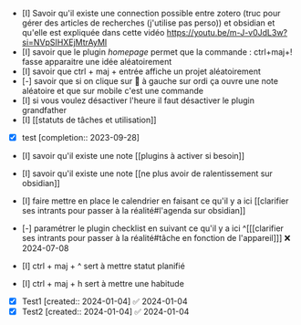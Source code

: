 
- [I] Savoir qu'il existe une connection possible entre zotero (truc pour gérer des articles de recherches (j'utilise pas perso)) et obsidian et qu'elle est expliquée dans cette vidéo https://youtu.be/m-J-v0JdL3w?si=NVpSIHXEjMtrAyMI
- [I] savoir que le plugin *homepage* permet que la commande : ctrl+maj+! fasse apparaitre une idée aléatoirement
- [I] savoir que ctrl + maj + entrée affiche un projet aléatoirement
- [-] savoir que si on clique sur 🎲 à gauche sur ordi ça ouvre une note aléatoire et que sur mobile c'est une commande
- [I] si vous voulez désactiver l'heure il faut désactiver le plugin grandfather 
- [I] [[statuts de tâches et utilisation]]
- [x] test  [completion:: 2023-09-28]


- [I] savoir qu'il existe une note [[plugins à activer si besoin]]
- [I] savoir qu'il existe une note [[ne plus avoir de ralentissement sur obsidian]]
- [I] faire mettre en place le calendrier en faisant ce qu'il y a ici [[clarifier ses intrants pour passer à la réalité#l'agenda sur obsidian]]
- [-] paramétrer le plugin checklist en suivant ce qu'il y a ici ^[[[clarifier ses intrants pour passer à la réalité#tâche en fonction de l'appareil]]] ❌ 2024-07-08

- [I] ctrl + maj + ^ sert à mettre statut planifié
- [I] ctrl + maj + h sert à mettre une habitude
- [x] Test1 [created:: 2024-01-04] ✅ 2024-01-04
- [x] Test2 [created:: 2024-01-04] ✅ 2024-01-04